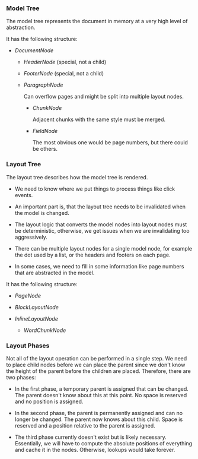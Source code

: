 ### Model Tree

The model tree represents the document in memory at a very high level of abstraction.

It has the following structure:

-   *DocumentNode*

    -   *HeaderNode* (special, not a child)

    -   *FooterNode* (special, not a child)

    -   *ParagraphNode*

        Can overflow pages and might be split into multiple layout nodes.

        -   *ChunkNode*

            Adjacent chunks with the same style must be merged.            

        -   *FieldNode*

            The most obvious one would be page numbers, but there could be others.

### Layout Tree

The layout tree describes how the model tree is rendered.

-   We need to know where we put things to process things like click events.

-   An important part is, that the layout tree needs to be invalidated when the model is changed.

-   The layout logic that converts the model nodes into layout nodes must be deterministic, otherwise, we get issues
    when we are invalidating too aggressively.

-   There can be multiple layout nodes for a single model node, for example the dot used by a list, or the headers and footers on each page.

-   In some cases, we need to fill in some information like page numbers that are abstracted in the model.

It has the following structure:

-   *PageNode*

-   *BlockLayoutNode*

-   *InlineLayoutNode*

    -   *WordChunkNode*

### Layout Phases

Not all of the layout operation can be performed in a single step.
We need to place child nodes before we can place the parent since we don't know the height of the parent before the children are placed.
Therefore, there are two phases:

-   In the first phase, a temporary parent is assigned that can be changed.
    The parent doesn't know about this at this point.
    No space is reserved and no position is assigned.

-   In the second phase, the parent is permanently assigned and can no longer be changed.
    The parent now knows about this child.
    Space is reserved and a position relative to the parent is assigned.

-   The third phase currently doesn't exist but is likely necessary.
    Essentially, we will have to compute the absolute positions of everything and cache it in the nodes.
    Otherwise, lookups would take forever.
